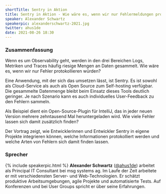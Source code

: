 ```yaml
---
shortTitle: Sentry in Aktion
title: Sentry in Aktion - Wie wäre es, wenn wir nur Fehlermeldungen protokollieren würden?
speaker: Alexander Schwartz
speakerpic: alexanderschwartz-2021.jpg
twitter: ahus1de
date: 2021-08-26 18:30
---
```


### Zusammenfassung

Wenn es um Observability geht, werden in den drei Bereichen Logs, Metriken und Traces häufig riesige Mengen an Daten gesammelt. Wie wäre es, wenn wir nur Fehler protokollieren würden?

Eine Anwendung, mit der sich das umsetzen lässt, ist Sentry. Es ist sowohl als Cloud-Service als auch als Open Source zum Self-hosting verfügbar. Die gesammelte Datenmenge bleibt beim Einsatz dieses Tools deutlich geringer. Je nach Szenario kann es auch individuelles User-Feedback zu den Fehlern sammeln.

Als Beispiel dient ein Open-Source-Plugin für IntelliJ, das in jeder neuen Version mehrere zehntausend Mal heruntergeladen wird. Wie viele Fehler lassen sich damit zusätzlich finden?

Der Vortrag zeigt, wie Entwicklerinnen und Entwickler Sentry in eigene Projekte integrieren können, welche Informationen protokolliert werden und welche Arten von Fehlern sich damit finden lassen.



### Sprecher

{% include speakerpic.html %}
__Alexander Schwartz__ ([@ahus1de](https://twitter.com/ahus1de))  arbeitet als Principal IT Consultant bei msg systems ag.
Im Laufe der Zeit arbeitete er mit verschiedensten Server- und Web-Technologien. Er schätzt produktive Arbeitsumgebungen, agile Projekte und automatisierte Tests.
Auf Konferenzen und bei User Groups spricht er über seine Erfahrungen.
